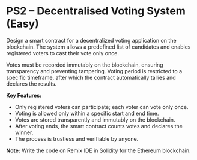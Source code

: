 # PS2 – Decentralised Voting System (Easy)

Design a smart contract for a decentralized voting application on the blockchain. The system allows a predefined list of candidates and enables registered voters to cast their vote only once.

Votes must be recorded immutably on the blockchain, ensuring transparency and preventing tampering. Voting period is restricted to a specific timeframe, after which the contract automatically tallies and declares the results.

**Key Features:**

- Only registered voters can participate; each voter can vote only once.
- Voting is allowed only within a specific start and end time.
- Votes are stored transparently and immutably on the blockchain.
- After voting ends, the smart contract counts votes and declares the winner.
- The process is trustless and verifiable by anyone.

**Note:** Write the code on Remix IDE in Solidity for the Ethereum blockchain.
